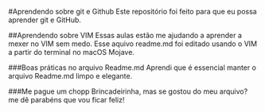#Aprendendo sobre git e Github
Este repositório foi feito para que eu possa aprender git e GitHub.

##Aprendendo sobre VIM
Essas aulas estão me ajudando a aprender a mexer no VIM sem medo. Esse aquivo readme.md foi editado usando o VIM a partir do terminal no macOS Mojave.

###Boas práticas no arquivo Readme.md
Aprendi que é essencial manter o arquivo Readme.md limpo e elegante.

###Me pague um chopp
Brincadeirinha, mas se gostou do meu arquivo? me dê parabéns que vou ficar feliz!
